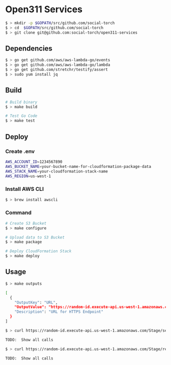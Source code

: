# Open311 Services

```bash
$ > mkdir -p $GOPATH/src/github.com/social-torch
$ > cd  $GOPATH/src/github.com/social-torch
$ > git clone git@github.com:social-torch/open311-services
```

## Dependencies
```bash
$ > go get github.com/aws/aws-lambda-go/events
$ > go get github.com/aws/aws-lambda-go/lambda
$ > go get github.com/stretchr/testify/assert
$ > sudo yum install jq
```

## Build
```bash
# Build binary
$ > make build

# Test Go Code
$ > make test
```

## Deploy

### Create .env

```bash
AWS_ACCOUNT_ID=1234567890
AWS_BUCKET_NAME=your-bucket-name-for-cloudformation-package-data
AWS_STACK_NAME=your-cloudformation-stack-name
AWS_REGION=us-west-1
```

### Install AWS CLI

```bash
$ > brew install awscli
```

### Command

```bash
# Create S3 Bucket
$ > make configure

# Upload data to S3 Bucket
$ > make package

# Deploy CloudFormation Stack
$ > make deploy
```

## Usage

```bash
$ > make outputs

[
  {
    "OutputKey": "URL",
    "OutputValue": "https://random-id.execute-api.us-west-1.amazonaws.com/Prod",
    "Description": "URL for HTTPS Endpoint"
  }
]

$ > curl https://random-id.execute-api.us-west-1.amazonaws.com/Stage/services

TODO:  Show all calls

$ > curl https://random-id.execute-api.us-west-1.amazonaws.com/Stage/requests

TODO:  Show all calls
```
